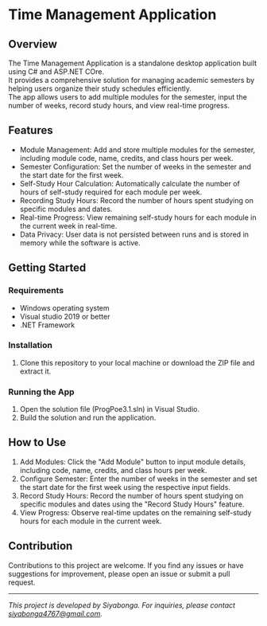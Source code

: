 # Time Management Application


## Overview

The Time Management Application is a standalone desktop application built using C# and ASP.NET COre.  
It provides a comprehensive solution for managing academic semesters by helping users organize their study schedules efficiently.  
The app allows users to add multiple modules for the semester, input the number of weeks, record study hours, and view real-time progress.

## Features

- Module Management: Add and store multiple modules for the semester, including module code, name, credits, and class hours per week.
- Semester Configuration: Set the number of weeks in the semester and the start date for the first week.
- Self-Study Hour Calculation: Automatically calculate the number of hours of self-study required for each module per week.
- Recording Study Hours: Record the number of hours spent studying on specific modules and dates.
- Real-time Progress: View remaining self-study hours for each module in the current week in real-time.
- Data Privacy: User data is not persisted between runs and is stored in memory while the software is active.

## Getting Started

### Requirements

- Windows operating system
- Visual studio 2019 or better
- .NET Framework

### Installation

1. Clone this repository to your local machine or download the ZIP file and extract it.
   

### Running the App

1. Open the solution file (ProgPoe3.1.sln) in Visual Studio.
2. Build the solution and run the application.

## How to Use

1. Add Modules: Click the "Add Module" button to input module details, including code, name, credits, and class hours per week.
2. Configure Semester: Enter the number of weeks in the semester and set the start date for the first week using the respective input fields.
3. Record Study Hours: Record the number of hours spent studying on specific modules and dates using the "Record Study Hours" feature.
4. View Progress: Observe real-time updates on the remaining self-study hours for each module in the current week.

## Contribution

Contributions to this project are welcome. If you find any issues or have suggestions for improvement, please open an issue or submit a pull request.


---
*This project is developed by Siyabonga. For inquiries, please contact siyabonga4767@gmail.com.*
